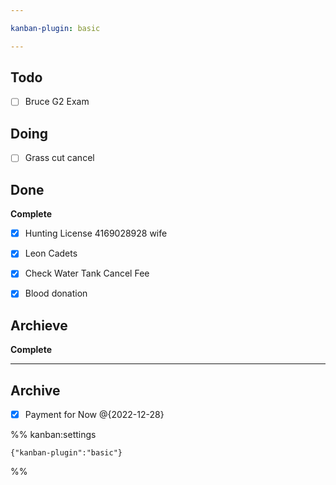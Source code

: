 ```yaml
---

kanban-plugin: basic

---
```


## Todo

- [ ] Bruce G2 Exam


## Doing

- [ ] Grass cut cancel


## Done

**Complete**
- [x] Hunting  License 4169028928 wife
- [x] Leon Cadets
- [x] Check Water Tank Cancel Fee
- [x] Blood donation


## Archieve

**Complete**


***

## Archive

- [x] Payment for Now @{2022-12-28}

%% kanban:settings
```
{"kanban-plugin":"basic"}
```
%%